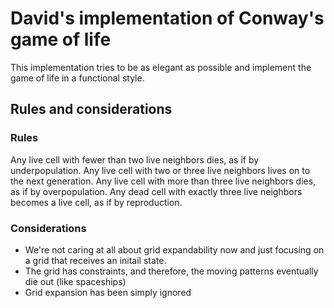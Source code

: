 # David's implementation of Conway's game of life

This implementation tries to be as elegant as possible and implement the game of life in a functional style.

## Rules and considerations

### Rules
Any live cell with fewer than two live neighbors dies, as if by underpopulation.
Any live cell with two or three live neighbors lives on to the next generation.
Any live cell with more than three live neighbors dies, as if by overpopulation.
Any dead cell with exactly three live neighbors becomes a live cell, as if by reproduction.

### Considerations

- We're not caring at all about grid expandability now and just focusing on a grid that receives an initail state.
- The grid has constraints, and therefore, the moving patterns eventually die out (like spaceships)
- Grid expansion has been simply ignored
